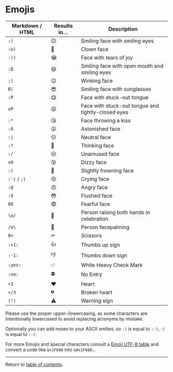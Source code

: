 Emojis
======

| Markdown / HTML | Results in… | Description |
| ------------ | --------- | ---------------- |
| `:)`         | &#x1F60A; | Smiling face with smiling eyes |
| `:o)`        | &#x1F921; | Clown face       |
| `:))`        | &#x1F602; | Face with tears of joy |
| `:D`         | &#x1F604; | Smiling face with open mouth and smiling eyes |
| `;)`         | &#x1F609; | Winking face     |
| `B)`         | &#x1F60E; | Smiling face with sunglasses |
| `:P`         | &#x1F60B; | Face with stuck-out tongue |
| `xP`         | &#x1F61D; | Face with stuck-out tongue and tightly-closed eyes |
| `:*`         | &#x1F618; | Face throwing a kiss |
| `:O`         | &#x1F632; | Astonished face  |
| `:\|`        | &#x1F610; | Neutral face     |
| `:?`         | &#x1F914; | Thinking face    |
| `:/`         | &#x1F612; | Unamused face    |
| `xO`         | &#x1F635; | Dizzy face       |
| `:(`         | &#x1F641; | Slightly frowning face |
| `:'(` / `;(` | &#x1F622; | Crying face  |
| `:@`         | &#x1F620; | Angry face       |
| `:$`         | &#x1F633; | Flushed face     |
| `8O`         | &#x1F628; | Fearful face     |
| `\o/`        | &#x1F64C; | Person raising both hands in celebration |
| `/o\`        | &#x1F926; | Person facepalming |
| `8<`         | &#x2702;  | Scissors         |
| `:+1:`       | &#x1F44D; | Thumbs up sign   |
| `:-1:`       | &#x1F44E; | Thumbs down sign |
| `:yes:`      | &#x2705;  | White Heavy Check Mark |
| `:no:`       | &#x26D4;  | No Entry         |
| `<3`         | &#x2764;  | Heart            |
| `</3`        | &#x1F494; | Broken heart     |
| `(!)`        | &#x26A0;  | Warning sign     |

Please use the proper upper-/lowercasing, as some characters are intentionally lowercased to avoid replacing acronyms by mistake.

Optionally you can add noses to your ASCII smilies, so `:)` is equal to `:-)`, `:(` is equal to `:-(`.

For more Emojis and special characters consult a [Emoji UTF-8 table](http://apps.timwhitlock.info/emoji/tables/unicode) and convert a code like `U+1F680` into `&#x1F680;`.

---

Return to [table of contents](README.md).
